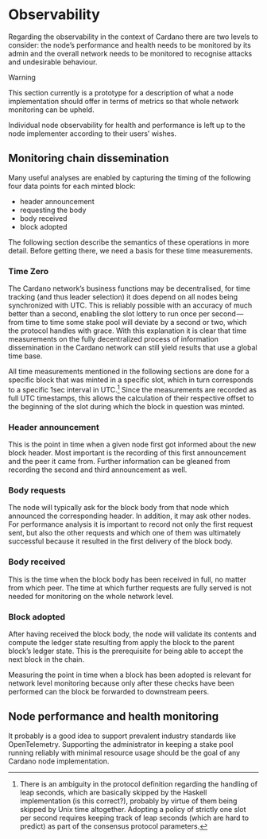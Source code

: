 # Observability

Regarding the observability in the context of Cardano there are two levels to
consider: the node’s performance and health needs to be monitored by its admin
and the overall network needs to be monitored to recognise attacks and
undesirable behaviour.

> [!WARNING]
> This section currently is a prototype for a description of what a node
> implementation should offer in terms of metrics so that whole network
> monitoring can be upheld.
>
> Individual node observability for health and performance is left up to the
> node implementer according to their users’ wishes.

## Monitoring chain dissemination

Many useful analyses are enabled by capturing the timing of the following four
data points for each minted block:

- header announcement
- requesting the body
- body received
- block adopted

The following section describe the semantics of these operations in more detail.
Before getting there, we need a basis for these time measurements.

### Time Zero

The Cardano network’s business functions may be decentralised, for time tracking
(and thus leader selection) it does depend on all nodes being synchronized with
UTC. This is reliably possible with an accuracy of much better than a second,
enabling the slot lottery to run once per second — from time to time some stake
pool will deviate by a second or two, which the protocol handles with grace.
With this explanation it is clear that time measurements on the fully decentralized
process of information dissemination in the Cardano network can still yield results
that use a global time base.

All time measurements mentioned in the following sections are done for a specific
block that was minted in a specific slot, which in turn corresponds to a specific
1sec interval in UTC.[^leapsec] Since the measurements are recorded as full UTC
timestamps, this allows the calculation of their respective offset to the
beginning of the slot during which the block in question was minted.

### Header announcement

This is the point in time when a given node first got informed about the new
block header. Most important is the recording of this first announcement and
the peer it came from. Further information can be gleaned from recording the
second and third announcement as well.

### Body requests

The node will typically ask for the block body from that node which announced
the corresponding header. In addition, it may ask other nodes. For performance
analysis it is important to record not only the first request sent, but also
the other requests and which one of them was ultimately successful because it
resulted in the first delivery of the block body.

### Body received

This is the time when the block body has been received in full, no matter
from which peer. The time at which further requests are fully served is not
needed for monitoring on the whole network level.

### Block adopted

After having received the block body, the node will validate its contents and
compute the ledger state resulting from apply the block to the parent block’s
ledger state. This is the prerequisite for being able to accept the next block
in the chain.

Measuring the point in time when a block has been adopted is relevant for
network level monitoring because only after these checks have been performed
can the block be forwarded to downstream peers.

## Node performance and health monitoring

It probably is a good idea to support prevalent industry standards like
OpenTelemetry. Supporting the administrator in keeping a stake pool running
reliably with minimal resource usage should be the goal of any Cardano node
implementation.

[^leapsec]: There is an ambiguity in the protocol definition regarding the
handling of leap seconds, which are basically skipped by the Haskell
implementation (is this correct?), probably by virtue of them being skipped by
Unix time altogether. Adopting a policy of strictly one slot per second requires
keeping track of leap seconds (which are hard to predict) as part of the
consensus protocol parameters.

